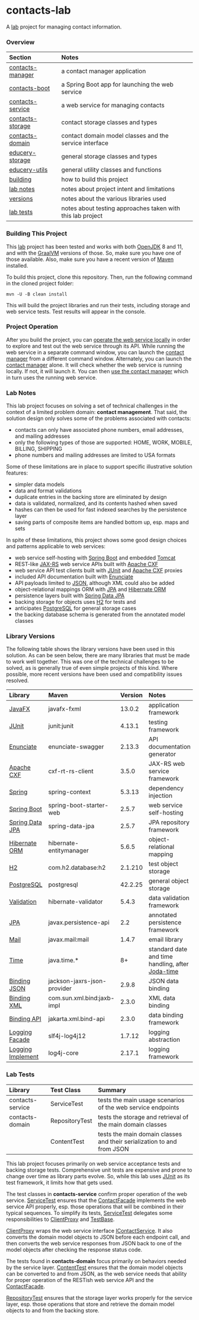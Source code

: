 # contacts-lab

A [lab](#lab-notes) project for managing contact information.

### Overview

| Section | Notes |
|:------- |:----- |
| [contacts-manager](contacts-manager#overview) | a contact manager application |
| [contacts-boot](contacts-boot#overview) | a Spring Boot app for launching the web service |
| [contacts-service](contacts-service#overview) | a web service for managing contacts |
| [contacts-storage](contacts-storage#overview) | contact storage classes and types |
| [contacts-domain](contacts-domain#overview) | contact domain model classes and the service interface |
| [educery-storage](educery-storage#overview) | general storage classes and types |
| [educery-utils](educery-utils#overview) | general utility classes and functions |
| [building](#building-this-project) | how to build this project |
| [lab notes](#lab-notes) | notes about project intent and limitations |
| [versions](#library-versions) | notes about the various libraries used |
| [lab tests](#lab-tests) | notes about testing approaches taken with this lab project |

### Building This Project

This [lab](#lab-notes) project has been tested and works with both [OpenJDK][open-jdk] 8 and 11, and with 
the [GraalVM][graal-vm] versions of those. So, make sure you have one of those available.
Also, make sure you have a recent version of [Maven][maven] installed.

To build this project, clone this repository. Then, run the following command in the cloned project folder:

```
mvn -U -B clean install
```

This will build the project libraries and run their tests, including storage and web service tests.
Test results will appear in the console.

### Project Operation

After you build the project, you can [operate the web service locally](contacts-service#contact-service-api) 
in order to explore and test out the web service through its API.
While running the web service in a separate command window, you can launch the 
[contact manager](contacts-manager#operating-locally) from a different command window.
Alternately, you can launch the [contact manager](contacts-manager#operating-locally) alone.
It will check whether the web service is running locally. If not, it will launch it.
You can then [use the contact manager](contacts-manager#gallery) which in turn uses the running web service.

### Lab Notes

This lab project focuses on solving a set of technical challenges in the context of a limited problem domain:
**contact management**. 
That said, the solution design only solves some of the problems associated with contacts:

* contacts can only have associated phone numbers, email addresses, and mailing addresses
* only the following types of those are supported: HOME, WORK, MOBILE, BILLING, SHIPPING
* phone numbers and mailing addresses are limited to USA formats

Some of these limitations are in place to support specific illustrative solution features:

* simpler data models
* data and format validations
* duplicate entries in the backing store are eliminated by design
* data is validated, normalized, and its contents hashed when saved
* hashes can then be used for fast indexed searches by the persistence layer
* saving parts of composite items are handled bottom up, esp. maps and sets

In spite of these limitations, this project shows some good design choices and patterns applicable to web services:

* web service self-hosting with [Spring Boot][spring-boot] and embedded [Tomcat][tomcat]
* REST-like [JAX-RS][jax-rs] web service APIs built with [Apache CXF][apache-cxf]
* web service API test clients built with [JUnit][junit] and [Apache CXF][apache-cxf] proxies
* included API documentation built with [Enunciate][enunciate]
* API payloads limited to [JSON][bind-json], although XML could also be added
* object-relational mappings ORM with [JPA][persist] and [Hibernate ORM][hibernate]
* persistence layers built with [Spring Data JPA][spring-jpa]
* backing storage for objects uses [H2][h2-db] for tests and 
* anticipates [PostgreSQL][pg-db] for general storage cases
* the backing database schema is generated from the annotated model classes

### Library Versions

The following table shows the library versions have been used in this solution.
As can be seen below, there are many libraries that must be made to work well together.
This was one of the technical challenges to be solved, as is generally true of even simple projects of this kind.
Where possible, more recent versions have been used and compatibility issues resolved.

| Library | Maven | Version | Notes |
|:------- |:----- |:------- |:----- |
| [JavaFX][java-fx] | javafx-fxml | 13.0.2 | application framework |
| [JUnit][junit] | junit:junit | 4.13.1 | testing framework |
| [Enunciate][enunciate]     | enunciate-swagger | 2.13.3 | API documentation generator |
| [Apache CXF][apache-cxf]   | cxf-rt-rs-client | 3.5.0 | JAX-RS web service framework |
| [Spring][spring] | spring-context | 5.3.13 | dependency injection |
| [Spring Boot][spring-boot] | spring-boot-starter-web | 2.5.7 | web service self-hosting |
| [Spring Data JPA][spring-jpa] | spring-data-jpa | 2.5.7 | JPA repository framework |
| [Hibernate ORM][hibernate] | hibernate-entitymanager | 5.6.5 | object-relational mapping |
| [H2][h2-db] | com.h2.database:h2 | 2.1.210 | test object storage |
| [PostgreSQL][pg-db] | postgresql | 42.2.25 | general object storage |
| [Validation][valid] | hibernate-validator | 5.4.3 | data validation framework |
| [JPA][persist] | javax.persistence-api | 2.2 | annotated persistence framework |
| [Mail][mail] | javax.mail:mail | 1.4.7 | email library |
| [Time][std-time] | java.time.* | 8+ | standard date and time handling, after [Joda-time][joda-time] |
| [Binding JSON][bind-json] | jackson-jaxrs-json-provider | 2.9.8 | JSON data binding |
| [Binding XML][bind-xml] | com.sun.xml.bind:jaxb-impl | 2.3.0 | XML data binding |
| [Binding API][bind-xml] | jakarta.xml.bind-api | 2.3.0 | data binding framework |
| [Logging Facade][slf4j] | slf4j-log4j12 | 1.7.12 | logging abstraction |
| [Logging Implement][log4j] | log4j-core | 2.17.1 | logging framework |

### Lab Tests

| Library | Test Class | Summary |
|:------- |:---------- |:------- |
| contacts-service | ServiceTest | tests the main usage scenarios of the web service endpoints |
| contacts-domain | RepositoryTest | tests the storage and retrieval of the main domain classes |
|  | ContentTest | tests the main domain classes and their serialization to and from JSON |

This lab project focuses primarily on web service acceptance tests and backing storage tests.
Comprehensive unit tests are expensive and prone to change over time as library parts evolve.
So, while this lab uses [JUnit][junit] as its test framework, it limits how that gets used.

The test classes in **contacts-service** confirm proper operation of the web service.
[ServiceTest][service-test] ensures that the [ContactFacade][contact-facade] implements the web service API properly, 
esp. those operations that will be combined in their typical sequences.
To simplify its tests, [ServiceTest][service-test] delegates some responsibilities to 
[ClientProxy][client-proxy] and [TestBase][test-base].

[ClientProxy][client-proxy] wraps the web service interface [IContactService][contact-api].
It also converts the domain model objects to JSON before each endpoint call, and then converts the web service 
responses from JSON back to one of the model objects after checking the response status code.

The tests found in **contacts-domain** focus primarily on behaviors needed by the service layer.
[ContentTest][content-test] ensures that the domain model objects can be converted to and from JSON, as the web 
service needs that ability for proper operation of the RESTish web service API and the [ContactFacade][contact-facade].

[RepositoryTest][storage-test] ensures that the storage layer works properly for the service layer, esp. those operations
that store and retrieve the domain model objects to and from the backing store.


[apache-cxf]: https://cxf.apache.org/
[enunciate]: http://enunciate.webcohesion.com/
[junit]: https://junit.org/junit4/
[std-time]: https://docs.oracle.com/javase/8/docs/api/java/time/package-summary.html
[joda-time]: https://www.joda.org/joda-time/
[bind-json]: https://github.com/FasterXML/jackson#providers-for-jax-rs
[hibernate]: http://hibernate.org/orm/
[spring]: https://spring.io/projects/spring-framework
[spring-jpa]: https://spring.io/projects/spring-data-jpa
[spring-boot]: https://spring.io/projects/spring-boot

[java-fx]: https://en.wikipedia.org/wiki/JavaFX
[maven]: https://en.wikipedia.org/wiki/Apache_Maven
[tomcat]: https://en.wikipedia.org/wiki/Apache_Tomcat
[jax-rs]: https://en.wikipedia.org/wiki/Jakarta_RESTful_Web_Services
[persist]: https://en.wikipedia.org/wiki/Jakarta_Persistence
[open-jdk]: https://en.wikipedia.org/wiki/OpenJDK
[graal-vm]: https://en.wikipedia.org/wiki/GraalVM
[mail]: https://en.wikipedia.org/wiki/Jakarta_Mail
[valid]: https://en.wikipedia.org/wiki/Bean_Validation
[bind-xml]: https://en.wikipedia.org/wiki/Jakarta_XML_Binding
[h2-db]: https://en.wikipedia.org/wiki/H2_(DBMS)
[pg-db]: https://en.wikipedia.org/wiki/PostgreSQL
[slf4j]: https://en.wikipedia.org/wiki/SLF4J
[log4j]: https://en.wikipedia.org/wiki/Log4j

[content-test]: contacts-domain/src/test/java/dev/educery/domain/ContentTest.java#L12
[storage-test]: contacts-domain/src/test/java/dev/educery/domain/RepositoryTest.java#L19
[service-test]: contacts-service/src/test/java/dev/educery/services/ServiceTest.java#L11
[client-proxy]: contacts-service/src/test/java/dev/educery/services/ClientProxy.java#L15
[test-base]: contacts-service/src/test/java/dev/educery/services/TestBase.java#L11
[contact-api]: contacts-service/src/main/java/dev/educery/facets/IContactService.java#L12
[contact-facade]: contacts-service/src/main/java/dev/educery/services/ContactFacade.java#L17
